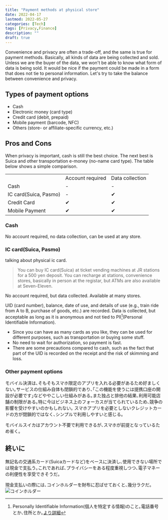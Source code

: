 ```yaml
---
title: "Payment methods at physical store"
date: 2022-04-17
lastmod: 2022-05-27
categories: [Tech]
tags: [Privacy,Finance]
description: ""
draft: true
---
```


Convenience and privacy are often a trade-off, and the same is true for payment methods.
Basically, all kinds of data are being collected and sold.
Unless we are the buyer of the data, we won't be able to know what form of data is being sold.
It would be nice if the payment could be made in a form that does not tie to personal information.
Let's try to take the balance between convenience and privacy.

## Types of payment options
- Cash
- Electronic money (card type)
- Credit card (debit, prepaid)
- Mobile payment (barcode, NFC)
- Others (store- or affiliate-specific currency, etc.)

## Pros and Cons
When privacy is important, cash is still the best choice.
The next best is Suica and other transportation e-money (no-name card type).
The table below shows a simple comparison.

|                       |                  |                 |
| ---                   | ---              | ---             |
|                       | Account required | Data collection |
| Cash                  | -                | -               |
| IC card(Suica, Pasmo) | -                | ✔               |
| Credit Card           | ✔                | ✔               |
| Mobile Payment        | ✔                | ✔               |


### Cash
No account required, no data collection, can be used at any store.

### IC card(Suica, Pasmo)
talking about physical ic card.

> You can buy IC card(Suica) at ticket vending machines at JR stations for a 500 yen deposit. You can recharge at stations, convenience stores, basically in person at the registar, but ATMs are also available at Seven-Eleven.

No account required, but data collected. Available at many stores.

UID (card number), balance, date of use, and details of use (e.g., train ride from A to B, purchase of goods, etc.) are recorded.
Data is collected, but acceptable as long as it is anonymous and not tied to PII[^1](Personal Identifiable Information).

- Since you can have as many cards as you like, they can be used for different purposes, such as transportation or buying some stuff.
- No need to wait for authorization, so payment is fast.
- There are some precautions compared to cash, such as the fact that part of the UID is recorded on the receipt and the risk of skimming and loss.

### Other payment options

モバイル決済は､そもそもスマホ限定のアプリを入れる必要があるため好ましくない｡サービスの仕組み自体も閉鎖的であり､｢この機能を使うには提携口座の開設が必要です｣などややこしい仕組みがある｡また独占と排他の結果､利用可能店舗の制限がある｡特に今はビジネス上のフォーカスが当てられているため､競争の影響を受けやすいのかもしれない｡
スマホアプリを必要としないクレジットカードの方が閉鎖的ではなく､シンプルで利用しやすいと感じる｡

モバイルスイカはアカウント不要で利用できるが､スマホが前提となっているため省く｡

## 終いに

無記名の交通系カード(Suicaカードなど)をベースに決済し､使用できない場所では現金で支払う｡これであれば､プライバシーをある程度重視しつつ､電子マネーの利便性を享受できそうだ｡

現金支払いの際には､コインホルダーを財布に忍ばせておくと､幾分ラクだ｡![コインホルダー](/img/coin-holder.jpg)

[^1]: Personally Identifiable Information(個人を特定する情報)のこと｡電話番号とか､住所とか｡[より詳細](https://protonmail.com/blog/personal-data/)




